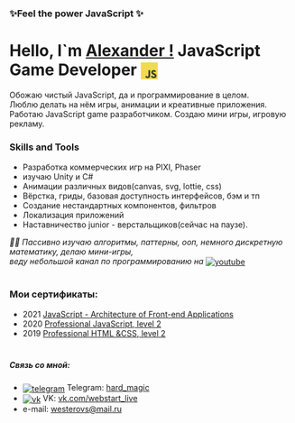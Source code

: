 ### ✨Feel the power JavaScript ✨

# Hello, I`m [Alexander !][vk] JavaScript Game Developer <img align="center" alt="JavaScript" width="30" src="https://raw.githubusercontent.com/github/explore/80688e429a7d4ef2fca1e82350fe8e3517d3494d/topics/javascript/javascript.png" />

Обожаю чистый JavaScript, да и программирование в целом. <br/>
Люблю делать на нём игры, анимации и креативные приложения.
<br> Работаю JavaScript game разработчиком. Создаю мини игры, игровую рекламу.

### Skills and Tools
- Разработка коммерческих игр на PIXI, Phaser
- изучаю Unity и С#
- Анимации различных видов(canvas, svg, lottie, css)
- Вёрстка, гриды, базовая доступность интерфейсов, бэм и тп
- Создание нестандартных компонентов, фильтров
- Локализация приложений
- Наставничество junior - верстальщиков(сейчас на паузе).

<i>  👨‍💻 Пассивно изучаю алгоритмы, паттерны, ооп, немного дискретную математику, делаю мини-игры, <br/> веду небольшой канал по программированию на</i> [<img align="center" alt="youtube" width="56" src="https://www.gstatic.com/youtube/img/branding/youtubelogo/svg/youtubelogo.svg" />][youtube] 

#
### Мои сертификаты:
- 2021 [JavaScript - Architecture of Front-end Applications][js2-prof]
- 2020 [Professional JavaScript, level 2][js2]
- 2019 [Professional HTML &CSS, level 2][html1]



#
##### Связь со мной:
- [<img align="center" alt="telegram" width="20" src="https://telegram.org/img/t_logo.svg?1" />][telega] Telegram: <a href="https://t.me/hard_magic">hard_magic</a>
- [<img align="center" alt="vk" width="20"       src="https://www.dropbox.com/team/team_logo/dbtid%3AAACHQZx4adzBZiBCpy7P4xtzn3UNxr-wcoE?v=1634126598663" />][vk] VK: <a href="https://vk.com/webstart_live">vk.com/webstart_live</a>
- e-mail: <a href="mailto:westerovs@mail.ru">westerovs@mail.ru</a>


[youtube]: https://www.youtube.com/c/WEBSTART-LIVE
[telega]: https://t.me/hard_magic
[vk]: https://vk.com/hard_magic
[mail]: westerovs@mail.ru
[hh]: https://voronezh.hh.ru/resume/db80ce62ff07c1cfdd0039ed1f7a38707a716c

[html1]: https://assets.htmlacademy.ru/certificates/intensive/115/515875.pdf?1568835873&_ga=2.103924802.31217655.1632573392-1893841728.1631130741
[js2]: https://assets.htmlacademy.ru/certificates/intensive/141/515875.pdf?1580945711&_ga=2.109326151.31217655.1632573392-1893841728.1631130741
[js2-prof]: https://assets.htmlacademy.ru/certificates/intensive/211/515875.pdf?1632573430&_ga=2.109326151.31217655.1632573392-1893841728.1631130741
[htmlacademy]: https://htmlacademy.ru/intensive/htmlcss


